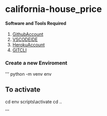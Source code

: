 # california-house_price


#### Software and Tools Required

1. [GithubAccount](https://github.com)
2. [VSCODEIDE](https://code.visualstudio.com/)
3. [HerokuAccount](https://heroku.com)
4. [GITCLI](https://git-scm.com/book/en/v2/Getting-Started-The-Command-Line)


### Create a new Enviroment
'''
python -m venv env
## To activate
cd env
scripts\activate
cd ..

'''
